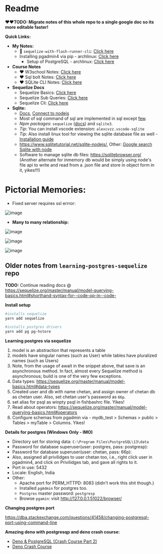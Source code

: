 # Readme

**❤️❤️TODO: Migrate notes of this whole repo to a single google doc so its more editable faster!**

**Quick Links:**
- **My Notes:**
  - 🚀 `sequelize-with-flash-runner-cli`: [Click here](https://github.com/sahilrajput03/learning_sql/blob/main/sequelize-with-flash-runner-cli/src/test1.test.js)
  - Installing pgadmin4 via pip - archlinux: [Click here](./Notes_pgadmin4_install.md)
    - Setup of PostgreSQL - archlinux: [Click here](./Notes_setup-postgres.md)
- **Course Notes**
  - ❤️ W3school Notes: [Click here](./Notes_sql_w3schools.md)
  - ❤️ Sql bolt Notes: [Click here](./Notes_sql_bolt.md)
  - ❤️ SQLite CLI Notes: [Click here](./sequelize-with-sqlite//sqlQueries/README.md)
- **Sequelize Docs**
  - Sequelize Basics: [Click here](https://sequelize.org/docs/v6/core-concepts/model-querying-basics/)
  - Sequelize Sub Queries: [Click here](https://sequelize.org/docs/v6/other-topics/sub-queries/)
  - Sequelize Cli: [Click here](https://sequelize.org/docs/v6/other-topics/migrations/)
- **Sqlite:**
  - [Docs](https://www.sqlite.org/index.html), [Connect to nodejs](https://www.sqlitetutorial.net/sqlite-nodejs/connect/)
  - Most of sql command of sql are implemented in sql except [few](https://sqlite.org/omitted.html).
  - _Npm packages_: `sequelize` ([docs](https://sequelize.org/master/)) and `sqlite3`.
  - _Tip_: You can install vscode extension: `alexcvzz.vscode-sqlite`
  - _Tip_: Also install linux tool for viewing the sqlite database file as well - [Installation guide](https://github.com/sahilrajput03/sahilrajput03/blob/master/arch-notes.md#insatlled-sqliteman)
  - https://www.sqlitetutorial.net/sqlite-nodejs/, Other: [Google search Sqlite with node](https://www.google.com/search?q=sqllite+with+node&rlz=1C1CHBD_enIN917IN917&oq=sqllite+with+node&aqs=chrome..69i57j0i13i457j0i13j0i10i22i30j0i22i30l4.2738j0j1&sourceid=chrome&ie=UTF-8)
  - Software to manage sqlite db files: https://sqlitebrowser.org/
  (Another alternate for inmemory db would be simply using node's file api to write and read from a .json file and store in object form in it, yikes!!!)

# Pictorial Memories:

- Fixed server requires ssl errror:

![image](https://user-images.githubusercontent.com/31458531/185803197-fc8dda43-9231-4e97-87a2-c15c5fee657d.png)

- **Many to many relationship:**

![image](https://user-images.githubusercontent.com/31458531/175762567-9d0cd2e4-9f92-4d50-a9b1-3843c079feec.png)

![image](https://user-images.githubusercontent.com/31458531/175763138-fe9a7e5e-78d4-44c5-85c3-1068a5caf1fb.png)

![image](https://user-images.githubusercontent.com/31458531/175762818-5d6b9cbf-3325-4128-8e1a-419ed7e9b82b.png)

## Older notes from `learning-postgres-sequelize` repo

**TODO:** Continue reading docs @ https://sequelize.org/master/manual/model-querying-basics.html#shorthand-syntax-for--code-op-in--code-

**Install setup**

```bash
#installs sequelize
yarn add sequelize

#installs postgres drivers
yarn add pg pg-hstore
```

**Learning postgres via sequelize**

1. model is an abstraction that represents a table
2. models have singular names (such as User) while tables have pluralized names (such as Users)
3. Note, from the usage of await in the snippet above, that save is an asynchronous method. In fact, almost every Sequelize method is asynchronous; build is one of the very few exceptions.
4. Data types: https://sequelize.org/master/manual/model-basics.html#data-types
5. Created user and db with name chetan, and assign owner of chetan db as chetan user. Also, set chetan user's password as `66p`.
6. set alias for psql as winpty psql in fishbashrc file. Yikes!
7. Read about operators: https://sequelize.org/master/manual/model-querying-basics.html#operators
8. Configure schemas from pgadmin via - mydb_test > Schemas > public > Tables > myTable > Columns. Yikes!

**Details for postgres (Windows Only - IMO)**

- Directory set for storing data: `C:\Program Files\PostgreSQL\13\data`
- Password for database superuser(user: postgres, pass: postgresp):
- Password for database superuser(user: chetan, pass: 66p):
- Also, assigned all privilidges to user chetan too, i.e., right click user in pgadmin4, and click on Privilidges tab, and gave all rights to it.
- Port in use: 5432
- Locale: English, India
- Other:
  - Apache port for PERM_HTTPD: 8083 (didn't work this shit though.)
  - Installed `pgAdmin` for postgres too.
  - `Postgres` master password: `postgresp`
  - Browse `pgamin`: visit http://127.0.0.1:51022/browser/

**Changing postgres port**

https://dba.stackexchange.com/questions/41458/changing-postgresql-port-using-command-line

**Amazing deno with postgresqp and deno crash course:**

- [Deno & PostgreSQL (Crash Course Part 2)](https://www.youtube.com/watch?v=KuaI6mphFNc)
- [Deno Crash Course](https://www.youtube.com/watch?v=NHHhiqwcfRM&t=1958s)
